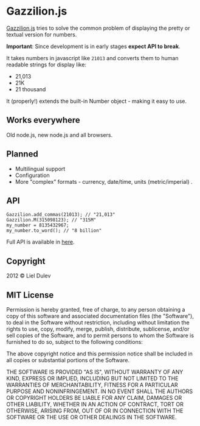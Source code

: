 # Gazzilion.js

[Gazzilion.js](http://lieldulev.github.com/gazzilion.js/ "Gazzilion.js") tries to solve the common problem of displaying the pretty or textual version for numbers.

**Important**: Since development is in early stages **expect API to break**.

It takes numbers in javascript like ```21013``` and converts them to human readable strings for display like: 

* 21,013 
* 21K
* 21 thousand

It (properly!) extends the built-in Number object - making it easy to use.

## Works everywhere

Old node.js, new node.js and all browsers.

## Planned

* Multilingual support
* Configuration
* More "complex" formats  - currency, date/time, units (metric/imperial) .

## API

    Gazzilion.add_commas(21013); // "21,013"
    Gazzilion.M(315098123); // "315M"
    my_number = 8135432967;
    my_number.to_word(); // "8 billion"

Full API is available in [here](http://lieldulev.github.com/gazzilion.js/ "Gazzilion.js").

## Copyright
2012 © Liel Dulev

## MIT License

Permission is hereby granted, free of charge, to any person obtaining a copy of this software and associated documentation files (the "Software"), to deal in the Software without restriction, including without limitation the rights to use, copy, modify, merge, publish, distribute, sublicense, and/or sell copies of the Software, and to permit persons to whom the Software is furnished to do so, subject to the following conditions:

The above copyright notice and this permission notice shall be included in all copies or substantial portions of the Software.

THE SOFTWARE IS PROVIDED "AS IS", WITHOUT WARRANTY OF ANY KIND, EXPRESS OR IMPLIED, INCLUDING BUT NOT LIMITED TO THE WARRANTIES OF MERCHANTABILITY, FITNESS FOR A PARTICULAR PURPOSE AND NONINFRINGEMENT. IN NO EVENT SHALL THE AUTHORS OR COPYRIGHT HOLDERS BE LIABLE FOR ANY CLAIM, DAMAGES OR OTHER LIABILITY, WHETHER IN AN ACTION OF CONTRACT, TORT OR OTHERWISE, ARISING FROM, OUT OF OR IN CONNECTION WITH THE SOFTWARE OR THE USE OR OTHER DEALINGS IN THE SOFTWARE.


